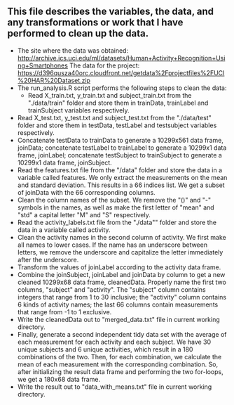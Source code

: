 ## This file describes the variables, the data, and any transformations or work that I have performed to clean up the data.
* The site where the data was obtained:
    http://archive.ics.uci.edu/ml/datasets/Human+Activity+Recognition+Using+Smartphones
    The data for the project:
    https://d396qusza40orc.cloudfront.net/getdata%2Fprojectfiles%2FUCI%20HAR%20Dataset.zip
* The run_analysis.R script performs the following steps to clean the data:
  * Read X_train.txt, y_train.txt and subject_train.txt from the "./data/train" folder and store them in trainData, trainLabel and trainSubject variables respectively.
 * Read X_test.txt, y_test.txt and subject_test.txt from the "./data/test" folder and store them in testData, testLabel and testsubject variables respectively.
 * Concatenate testData to trainData to generate a 10299x561 data frame, joinData; concatenate testLabel to trainLabel to generate a 10299x1 data frame, joinLabel; concatenate testSubject to trainSubject to generate a 10299x1 data frame, joinSubject.
 * Read the features.txt file from the "/data" folder and store the data in a variable called features. We only extract the measurements on the mean and standard deviation. This results in a 66 indices list. We get a subset of joinData with the 66 corresponding columns.
 * Clean the column names of the subset. We remove the "()" and "-" symbols in the names, as well as make the first letter of "mean" and "std" a capital letter "M" and "S" respectively.
 * Read the activity_labels.txt file from the "./data"" folder and store the data in a variable called activity.
 * Clean the activity names in the second column of activity. We first make all names to lower cases. If the name has an underscore between letters, we remove the underscore and capitalize the letter immediately after the underscore.
 * Transform the values of joinLabel according to the activity data frame.
 * Combine the joinSubject, joinLabel and joinData by column to get a new cleaned 10299x68 data frame, cleanedData. Properly name the first two columns, "subject" and "activity". The "subject" column contains integers that range from 1 to 30 inclusive; the "activity" column contains 6 kinds of activity names; the last 66 columns contain measurements that range from -1 to 1 exclusive.
 * Write the cleanedData out to "merged_data.txt" file in current working directory.
 * Finally, generate a second independent tidy data set with the average of each measurement for each activity and each subject. We have 30 unique subjects and 6 unique activities, which result in a 180 combinations of the two. Then, for each combination, we calculate the mean of each measurement with the corresponding combination. So, after initializing the result data frame and performing the two for-loops, we get a 180x68 data frame.
 * Write the result out to "data_with_means.txt" file in current working directory.
